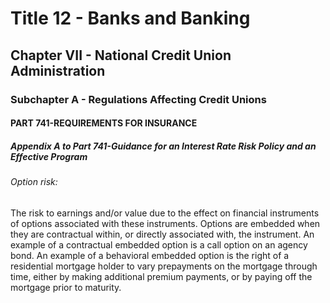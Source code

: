 
# Title 12 - Banks and Banking
## Chapter VII - National Credit Union Administration
### Subchapter A - Regulations Affecting Credit Unions
#### PART 741-REQUIREMENTS FOR INSURANCE
##### Appendix A to Part 741-Guidance for an Interest Rate Risk Policy and an Effective Program
###### Option risk:

The risk to earnings and/or value due to the effect on financial instruments of options associated with these instruments. Options are embedded when they are contractual within, or directly associated with, the instrument. An example of a contractual embedded option is a call option on an agency bond. An example of a behavioral embedded option is the right of a residential mortgage holder to vary prepayments on the mortgage through time, either by making additional premium payments, or by paying off the mortgage prior to maturity.
